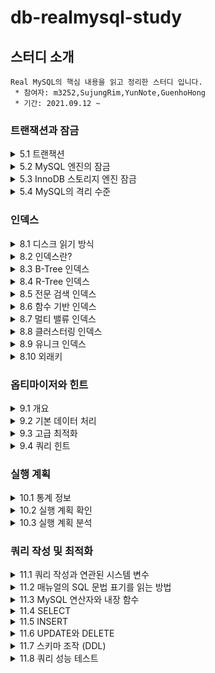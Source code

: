 # db-realmysql-study

## 스터디 소개

    Real MySQL의 핵심 내용을 읽고 정리한 스터디 입니다.
     * 참여자: m3252,SujungRim,YunNote,GuenhoHong
     * 기간: 2021.09.12 ~


### 트랜잭션과 잠금
<details>
    <summary>5.1 트랜잭션</summary>
    <div markdown="1">
        - 5.1.1 MySQL 에서의 트랜잭션 <br/>
        - 5.1.2 주의 사항 <br/>
    </div>
</details>
<details>
    <summary>5.2 MySQL 엔진의 잠금</summary>
    <div markdown="1">
        - 5.2.1 글로벌 락 <br/>
        - 5.2.2 테이블 락 <br/>
        - 5.2.3 네임드 락 <br/>
        - 5.2.4 메타데이터 락 <br/>
    </div>
</details>
<details>
    <summary>5.3 InnoDB 스토리지 엔진 잠금</summary>
    <div markdown="1">
        - 5.3.1 InnoDB 스토리지 엔진의 잠금 <br/>
        - 5.3.2 인덱스와 잠금 <br/>
        - 5.3.3 레코드 수준의 잠금 확인 및 해제 <br/>
    </div>
</details>
<details>
    <summary>5.4 MySQL의 격리 수준</summary>
    <div markdown="1">
        - 5.4.1 READ UNCOMMITTED <br/>
        - 5.4.2 READ COMMITTED <br/>
        - 5.4.3 REPEATABLE READ <br/>
        - 5.4.4 SERIALIZABLE <br/>
    </div>
</details>


### 인덱스

<details>
    <summary>8.1 디스크 읽기 방식</summary>
    <div markdown="1">
        - 8.1.1 하드 디스크 드라이버(HDD)와 솔리드 스테이트 드라이버(SSD) <br/>
        - 8.1.2 랜덤 I/O와 순차 I/O <br/>
    </div>
</details>
<details>
    <summary>8.2 인덱스란?</summary>
    <div markdown="1">
        - Summary : 
    </div>
</details>
<details>
    <summary>8.3 B-Tree 인덱스</summary>
    <div markdown="1">
        - 8.3.1 구조 및 특성 <br/>
        - 8.3.2 B-Tree 인덱스 키 추가 및 삭제 <br/>
        - 8.3.3 B-Tree 인덱스 사용에 영향을 미치는 순서 <br/>
        - 8.3.4 B-Tree 인덱스를 통한 데이터 읽기 <br/>
        - 8.3.5 다중 컬럼(Multi-column 인덱스) <br/>
        - 8.3.6 B-Tree 인덱스의 정렬 및 스캔 방향 <br/>
        - 8.3.7 B-Tree 인덱스의 가용성과 효율성 <br/>
    </div>
</details>
<details>
    <summary>8.4 R-Tree 인덱스</summary>
    <div markdown="1">
        - 8.4.1 구조 및 특성<br/>
        - 8.4.2 R-Tree 인덱스의 용도<br/>
    </div>
</details>
<details>
    <summary>8.5 전문 검색 인덱스</summary>
    <div markdown="1">
        - 8.5.1 인덱스 알고리즘 <br/>
        - 8.5.2 전문 검색 인덱스의 가용성<br/>
    </div>
</details>
<details>
    <summary>8.6 함수 기반 인덱스</summary>
    <div markdown="1">
        - 8.6.1 가상 칼람을 이용한 인덱스<br/>
        - 8.6.2 함수를 이용한 인덱스 <br/>
    </div>
</details>
<details>
    <summary>8.7 멀티 밸류 인덱스</summary>
</details>
<details>
    <summary>8.8 클러스터링 인덱스</summary>
    <div markdown="1">
        - 8.8.1 클러스터링 인덱스 <br/>
        - 8.8.2 세컨더리 인덱스에 미치는 영향 <br/>
        - 8.8.3 클러스터링 인덱스의 장점과 단점 <br/>
        - 8.8.4 클러스터링 테이블 사용 시 주의사항 <br/>
    </div>
</details>
<details>
    <summary>8.9 유니크 인덱스</summary>
    <div markdown="1">
        - 8.9.1 유니크 인덱스와 일반 세컨더리 인덱스의 비교 <br/>
        - 8.9.2 유니크 인덱스 사용 시 주의사항 <br/>
    </div>
</details>
<details>
    <summary>8.10 외래키</summary>
    <div markdown="1">
        - 8.10.1 자식 테이블의 변경이 대기하는 경우 <br/>
        - 8.10.2 부모 테이블의 변경 작업이 대기하는 경우 <br/>
    </div>
</details>

### 옵티마이저와 힌트
<details>
    <summary>9.1 개요</summary>
    <div markdown="1">
        - 9.1.1 쿼리 실행 절차 <br/>
        - 9.1.2 옵티마이저의 종류 <br/>
    </div>
</details>
<details>
    <summary>9.2 기본 데이터 처리</summary>
    <div markdown="1">
        - 9.2.1 풀 테이블 스캔과 풀 인덱스 스캔 <br/>
        - 9.2.2 병렬 처리 <br/>
        - 9.2.3 ORDER BY 처리 (Using filesort) <br/>
        - 9.2.4 GROUP BY 처리 <br/>
        - 9.2.5 DISTINCT 처리 <br/>
        - 9.2.6 내부 임시 테이블 활용 <br/>
    </div>
</details>
<details>
    <summary>9.3 고급 최적화</summary>
    <div markdown="1">
        - 9.3.1 옵티마이저 스위치 옵션 <br/>
        - 9.3.2 조인 최적화 알고리즘 <br/>
    </div>
</details>
<details>
    <summary>9.4 쿼리 힌트</summary>
    <div markdown="1">
        - 9.4.1 인덱스 힌트 <br/>
        - 9.4.2 옵티마이저 힌트 <br/>
    </div>
</details>

### 실행 계획
<details>
    <summary>10.1 통계 정보</summary>
    <div markdown="1">
        - 10.1.1 테이블 및 인덱스 통계 정보 <br/>
        - 10.1.2 히스토그램 <br/>
        - 10.1.3 코스트 모델 (Cost Model) <br/>
    </div>
</details>
<details>
    <summary>10.2 실행 계획 확인</summary>
    <div markdown="1">
        - 10.2.1 실행 계획 출력 포맷 <br/>
        - 10.2.2 쿼리의 실행 시간 확인 <br/>
    </div>
</details>
<details>
    <summary>10.3 실행 계획 분석</summary>
    <div markdown="1">
        - 10.3.1 id 칼럼 <br/>
        - 10.3.2 select_type 칼럼 <br/>
        - 10.3.3 table 칼람 <br/>
        - 10.3.4 partitions 칼람 <br/>
        - 10.3.5 type 칼람 <br/>
        - 10.3.6 possible_keys 칼람 <br/>
        - 10.3.7 key 칼람 <br/>
        - 10.3.8 key_len 칼람 <br/>
        - 10.3.9 ref 칼람 <br/>
        - 10.3.10 rows 칼람 <br/>
        - 10.3.11 filtered 칼람 <br/>
        - 10.3.12 Extra 칼람 <br/>
    </div>
</details>

### 쿼리 작성 및 최적화
<details>
    <summary>11.1 쿼리 작성과 연관된 시스템 변수</summary>
    <div markdown="1">
        - 11.1.1 SQL 모드 <br/>
        - 11.1.2 영문 대소문자 구분 <br/>
        - 11.1.3 MySQL 예약어 <br/>
    </div>
</details>
<details>
    <summary>11.2 매뉴얼의 SQL 문법 표기를 읽는 방법</summary>
</details>
<details>
    <summary>11.3 MySQL 연산자와 내장 함수</summary>
    <div markdown="1">
        - 11.3.1 리터럴 표기법 문자열 <br/>
        - 11.3.2 MySQL 연산자 <br/>
        - 11.3.3 MySQL 내장 함수 <br/>
    </div>
</details>
<details>
    <summary>11.4 SELECT</summary>
    <div markdown="1">
        - 11.4.1 SELECT 절의 처리 순서 <br/>
        - 11.4.2 WHERE 절과 GROUP BY 절, ORDER BY 절의 인덱스 사용 <br/>
        - 11.4.3 WHERE 절의 비교 조건 사용 시 주의 사항 <br/>
        - 11.4.4 DISTINCT <br/>
        - 11.4.5 LIMIT n <br/>
        - 11.4.6 COUNT() <br/>
        - 11.4.7 JOIN <br/>
        - 11.4.8 GROUP BY <br/>
        - 11.4.9 ORDER BY <br/>
        - 11.4.10 서브 쿼리 <br/>
        - 11.4.11 CTE (Common Table Expression) <br/>
        - 11.4.12 윈도우 함수 (Window Function) <br/>
        - 11.4.13 잠금을 사용하는 SELECT <br/>
    </div>
</details>
<details>
    <summary>11.5 INSERT</summary>
    <div markdown="1">
        - 11.5.1 고급 옵션 <br/>
        - 11.5.2 LOAD DATA 명령 주의 사항 <br/>
        - 11.5.3 성능을 위한 테이블 구조 <br/>
    </div>
</details>
<details>
    <summary>11.6 UPDATE와 DELETE</summary>
    <div markdown="1">
        - 11.6.1 UPDATE ... ORDER BY ... LIMIT n <br/>
        - 11.6.2 JOIN UPDATE <br/>
        - 11.6.3 여러 레코드 UPDATE <br/>
        - 11.6.4 JOIN DELETE <br/>
    </div>
</details>
<details>
    <summary>11.7 스키마 조작 (DDL)</summary>
    <div markdown="1">
        - 11.7.1 온라인 DDL <br/>
        - 11.7.2 데이터베이스 변경 <br/>
        - 11.7.3 테이블 스페이스 변경 <br/>
        - 11.7.4 테이블 변경 <br/>
        - 11.7.5 칼람 변경 <br/>
        - 11.7.6 인덱스 변경 <br/>
        - 11.7.7 테이블 변경 묶음 실행 <br/>
        - 11.7.8 프로세스 조회 및 강제 종료 <br/>
        - 11.7.9 활성 트랜잭션 조회 <br/>
    </div>
</details>
<details>
    <summary>11.8 쿼리 성능 테스트</summary>
    <div markdown="1">
        - 11.8.1 쿼리의 성능에 영향을 미치는 요소
    </div>
</details>
